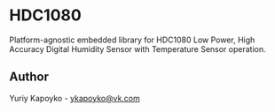 # HDC1080

Platform-agnostic embedded library for HDC1080 Low Power, High Accuracy Digital Humidity Sensor with Temperature Sensor operation.

## Author

Yuriy Kapoyko - ykapoyko@vk.com
